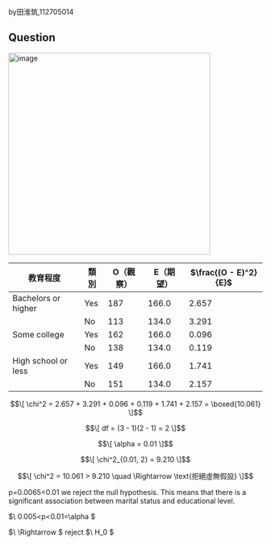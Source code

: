 by田淮筑,112705014

## Question
<img width="400" alt="image" src="https://github.com/user-attachments/assets/663fac06-d11a-4c72-b98c-55bcdda2d60a" />


| 教育程度                | 類別  | O（觀察） | E（期望） | $\frac{(O - E)^2}{E}$ |
|-------------------------|-------|-----------|-----------|------------------------|
| Bachelors or higher     | Yes   | 187       | 166.0     | 2.657                  |
|                         | No    | 113       | 134.0     | 3.291                  |
| Some college            | Yes   | 162       | 166.0     | 0.096                  |
|                         | No    | 138       | 134.0     | 0.119                  |
| High school or less     | Yes   | 149       | 166.0     | 1.741                  |
|                         | No    | 151       | 134.0     | 2.157                  |


$$\[
\chi^2 = 2.657 + 3.291 + 0.096 + 0.119 + 1.741 + 2.157 = \boxed{10.061}
\]$$


$$\[
df = (3 - 1)(2 - 1) = 2
\]$$



$$\[
\alpha = 0.01
\]$$

$$\[
\chi^2_{0.01, 2} = 9.210
\]$$


$$\[
\chi^2 = 10.061 > 9.210 \quad \Rightarrow \text{拒絕虛無假設}
\]$$

p=0.0065<0.01
we reject the null hypothesis.
This means that there is a significant association between marital status and educational level.

$\ 0.005<p<0.01=\alpha \$

$\ \Rightarrow \$
reject
$\ H_0 \$
